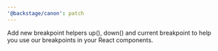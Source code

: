 ```yaml
---
'@backstage/canon': patch
---
```


Add new breakpoint helpers up(), down() and current breakpoint to help you use our breakpoints in your React components.
